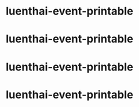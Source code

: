 # luenthai-event-printable
# luenthai-event-printable
# luenthai-event-printable
# luenthai-event-printable
